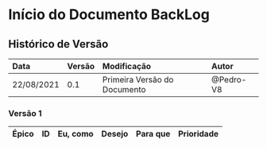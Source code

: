 # Início do Documento BackLog

## Histórico de Versão

| Data | Versão | Modificação | Autor |
| :- | :- | :- | :- |
| 22/08/2021 | 0.1 | Primeira Versão do Documento | @Pedro-V8 |

### Versão 1

| Épico | ID | Eu, como | Desejo | Para que | Prioridade
| :- | :- | :- | :- | :- | :-



